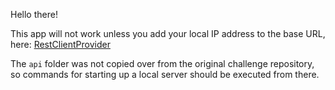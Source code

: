 Hello there!

This app will not work unless you add your local IP address to the base URL, here:
[RestClientProvider](logic/src/main/java/com/example/logic/base/RestClientProvider.kt)

The `api` folder was not copied over from the original challenge repository, 
so commands for starting up a local server should be executed from there.